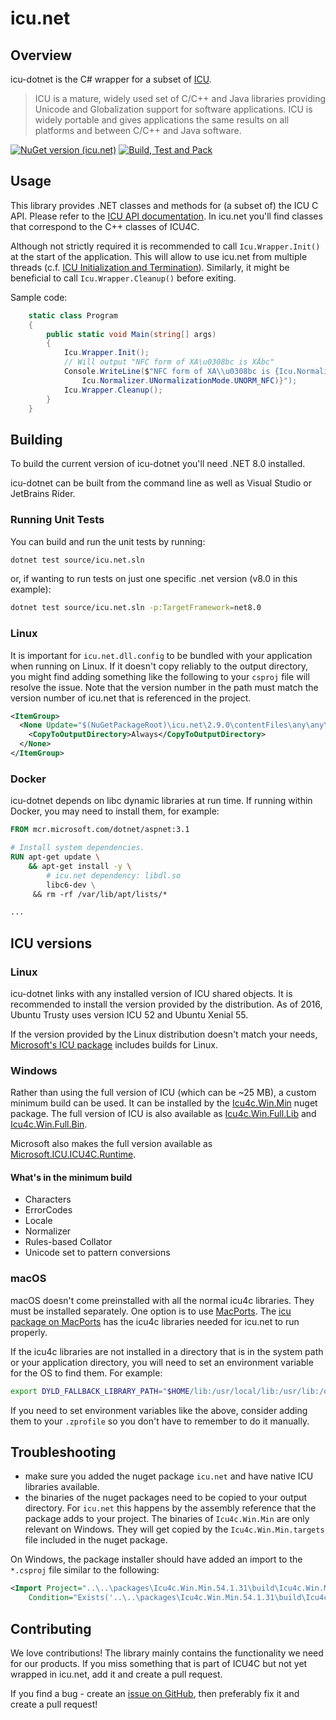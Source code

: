 # icu.net

## Overview

icu-dotnet is the C# wrapper for a subset of [ICU](https://icu.unicode.org/).

> ICU is a mature, widely used set of C/C++ and Java libraries providing Unicode and Globalization support
> for software applications. ICU is widely portable and gives applications the same results on all platforms
> and between C/C++ and Java software.

[![NuGet version (icu.net)](https://img.shields.io/nuget/v/icu.net.svg?style=flat-square)](https://www.nuget.org/packages/icu.net/)
[![Build, Test and Pack](https://github.com/sillsdev/icu-dotnet/actions/workflows/CI-CD.yml/badge.svg)](https://github.com/sillsdev/icu-dotnet/actions/workflows/CI-CD.yml)

## Usage

This library provides .NET classes and methods for (a subset of) the ICU C API. Please refer to the
[ICU API documentation](https://unicode-org.github.io/icu-docs/apidoc/released/icu4c/). In icu.net
you'll find classes that correspond to the C++ classes of ICU4C.

Although not strictly required it is recommended to call `Icu.Wrapper.Init()` at the start of
the application. This will allow to use icu.net from multiple threads
(c.f. [ICU Initialization and Termination](https://unicode-org.github.io/icu/userguide/icu/design.html#icu4c-initialization-and-termination)).
Similarly, it might be beneficial to call `Icu.Wrapper.Cleanup()` before exiting.

Sample code:

``` csharp
    static class Program
    {
        public static void Main(string[] args)
        {
            Icu.Wrapper.Init();
            // Will output "NFC form of XA\u0308bc is XÄbc"
            Console.WriteLine($"NFC form of XA\\u0308bc is {Icu.Normalizer.Normalize("XA\u0308bc",
                Icu.Normalizer.UNormalizationMode.UNORM_NFC)}");
            Icu.Wrapper.Cleanup();
        }
    }
```

## Building

To build the current version of icu-dotnet you'll need .NET 8.0 installed.

icu-dotnet can be built from the command line as well as Visual Studio or JetBrains Rider.

### Running Unit Tests

You can build and run the unit tests by running:

```bash
dotnet test source/icu.net.sln
```

or, if wanting to run tests on just one specific .net version (v8.0 in this example):

```bash
dotnet test source/icu.net.sln -p:TargetFramework=net8.0
```

### Linux

It is important for `icu.net.dll.config` to be bundled with your application when
running on Linux. If it doesn't copy reliably to the output directory, you might find
adding something like the following to your `csproj` file will resolve the issue. Note
that the version number in the path must match the version number of icu.net that is
referenced in the project.

```xml
<ItemGroup>
  <None Update="$(NuGetPackageRoot)\icu.net\2.9.0\contentFiles\any\any\icu.net.dll.config">
    <CopyToOutputDirectory>Always</CopyToOutputDirectory>
  </None>
</ItemGroup>
```

### Docker

icu-dotnet depends on libc dynamic libraries at run time. If running within Docker, you may
need to install them, for example:

```Dockerfile
FROM mcr.microsoft.com/dotnet/aspnet:3.1

# Install system dependencies.
RUN apt-get update \
    && apt-get install -y \
        # icu.net dependency: libdl.so
        libc6-dev \
     && rm -rf /var/lib/apt/lists/*

...
```

## ICU versions

### Linux

icu-dotnet links with any installed version of ICU shared objects. It is
recommended to install the version provided by the distribution.  As of 2016,
Ubuntu Trusty uses version ICU 52 and Ubuntu Xenial 55.

If the version provided by the Linux distribution doesn't match your needs,
[Microsoft's ICU package](https://www.nuget.org/packages/Microsoft.ICU.ICU4C.Runtime/)
includes builds for Linux.

### Windows

Rather than using the full version of ICU (which can be ~25 MB), a custom minimum
build can be used. It can be installed by the
[Icu4c.Win.Min](https://www.nuget.org/packages/Icu4c.Win.Min/) nuget package.
The full version of ICU is also available as
[Icu4c.Win.Full.Lib](https://www.nuget.org/packages/Icu4c.Win.Full.Lib/) and
[Icu4c.Win.Full.Bin](https://www.nuget.org/packages/Icu4c.Win.Full.Bin/).

Microsoft also makes the full version available as
[Microsoft.ICU.ICU4C.Runtime](https://www.nuget.org/packages/Microsoft.ICU.ICU4C.Runtime/).

#### What's in the minimum build

- Characters
- ErrorCodes
- Locale
- Normalizer
- Rules-based Collator
- Unicode set to pattern conversions

### macOS

macOS doesn't come preinstalled with all the normal icu4c libraries. They must be
installed separately. One option is to use [MacPorts](https://www.macports.org/).
The [icu package on MacPorts](https://ports.macports.org/port/icu/) has the icu4c
libraries needed for icu.net to run properly.

If the icu4c libraries are not installed in a directory that is in the system path
or your application directory, you will need to set an environment variable for
the OS to find them. For example:

```bash
export DYLD_FALLBACK_LIBRARY_PATH="$HOME/lib:/usr/local/lib:/usr/lib:/opt/local/lib"
```

If you need to set environment variables like the above, consider adding them to
your `.zprofile` so you don't have to remember to do it manually.

## Troubleshooting

- make sure you added the nuget package `icu.net` and have native ICU libraries available.
- the binaries of the nuget packages need to be copied to your output directory.
  For `icu.net` this happens by the assembly reference that the package
  adds to your project. The binaries of `Icu4c.Win.Min` are only relevant on
  Windows. They will get copied by the `Icu4c.Win.Min.targets` file included
  in the nuget package.

On Windows, the package installer should have added an import to the `*.csproj` file similar
to the following:

```xml
<Import Project="..\..\packages\Icu4c.Win.Min.54.1.31\build\Icu4c.Win.Min.targets"
    Condition="Exists('..\..\packages\Icu4c.Win.Min.54.1.31\build\Icu4c.Win.Min.targets')" />
```

## Contributing

We love contributions! The library mainly contains the functionality we need for our products. If you
miss something that is part of ICU4C but not yet wrapped in icu.net, add it and create a pull request.

If you find a bug - create an [issue on GitHub](https://github.com/sillsdev/icu-dotnet/issues/new/choose),
then preferably fix it and create a pull request!
